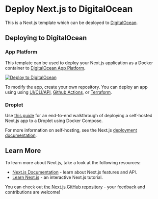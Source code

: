# Deploy Next.js to DigitalOcean
This is a Next.js template which can be deployed to [DigitalOcean](https://www.digitalocean.com/solutions/nextjs-hosting).

## Deploying to DigitalOcean

### App Platform
This template can be used to deploy your Next.js application as a Docker container to [DigitalOcean App Platform](https://www.digitalocean.com/products/app-platform). 

[![Deploy to DigitalOcean](https://www.deploytodo.com/do-btn-blue.svg)](https://cloud.digitalocean.com/apps/new?repo=https://github.com/nextjs/deploy-digital-ocean/tree/main)

To modify the app, create your own repository. You can deploy an app using using [UI/CLI/API](https://docs.digitalocean.com/products/app-platform/how-to/create-apps/), [Github Actions](https://docs.digitalocean.com/products/app-platform/how-to/deploy-from-github-actions/), or [Terraform](https://registry.terraform.io/providers/digitalocean/digitalocean/latest/docs/resources/app).


### Droplet
Use [this guide](https://github.com/leerob/next-self-host) for an end-to-end walkthrough of deploying a self-hosted Next.js app to a Droplet using Docker Compose.

For more information on self-hosting, see the Next.js [deployment documentation](https://nextjs.org/docs/app/building-your-application/deploying#self-hosting).


## Learn More
To learn more about Next.js, take a look at the following resources:

- [Next.js Documentation](https://nextjs.org/docs) - learn about Next.js features and API.
- [Learn Next.js](https://nextjs.org/learn) - an interactive Next.js tutorial.

You can check out [the Next.js GitHub repository](https://github.com/vercel/next.js) - your feedback and contributions are welcome!

